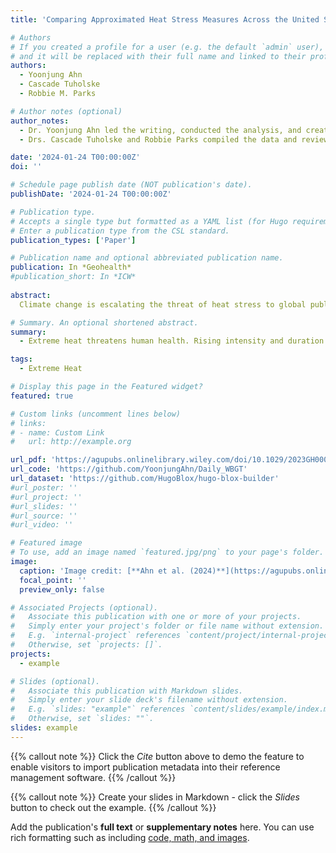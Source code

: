 ```yaml
---
title: 'Comparing Approximated Heat Stress Measures Across the United States'

# Authors
# If you created a profile for a user (e.g. the default `admin` user), write the username (folder name) here
# and it will be replaced with their full name and linked to their profile.
authors:
  - Yoonjung Ahn
  - Cascade Tuholske
  - Robbie M. Parks

# Author notes (optional)
author_notes:
  - Dr. Yoonjung Ahn led the writing, conducted the analysis, and created the visualizations.
  - Drs. Cascade Tuholske and Robbie Parks compiled the data and reviewed the manuscript. Drs. Tuholske and Parks contributed equally.

date: '2024-01-24 T00:00:00Z'
doi: ''

# Schedule page publish date (NOT publication's date).
publishDate: '2024-01-24 T00:00:00Z'

# Publication type.
# Accepts a single type but formatted as a YAML list (for Hugo requirements).
# Enter a publication type from the CSL standard.
publication_types: ['Paper']

# Publication name and optional abbreviated publication name.
publication: In *Geohealth*
#publication_short: In *ICW*
 
abstract: 
  Climate change is escalating the threat of heat stress to global public health, with the majority of humans today facing increasingly severe and prolonged heat waves. Accurate weather data reflecting the complexity of measuring heat stress is crucial for reducing the impact of extreme heat on health worldwide. Previous studies have employed Heat Index (HI) and Wet Bulb Globe Temperature (WBGT) metrics to understand extreme heat exposure, forming the basis for heat stress guidelines. However, systematic comparisons of meteorological and climate data sets used for these metrics and the related parameters, like air temperature, humidity, wind speed, and solar radiation crucial for human thermoregulation, are lacking. We compared three heat measures (HImax, WBGTBernard, and WBGTLiljegren) approximated from gridded weather data sets (ERA5‐Land, PRISM, Daymet) with ground‐based data, revealing strong agreement from HI and WBGTBernard (R2 0.76–0.95, RMSE 1.69–6.64°C). Discrepancies varied by Köppen‐Geiger climates (e.g., Adjusted R2 HImax 0.88–0.95, WBGTBernard 0.79–0.97, and WBGTLiljegren 0.80–0.96), and metrological input variables (Adjusted R2 Tmax 0.86–0.94, Tmin 0.91–0.94, Wind 0.33, Solarmax 0.38, Solaravg 0.38, relative humidity 0.51–0.74). Gridded data sets can offer reliable heat exposure assessment, but further research and local networks are vital to reduce measurement errors to fully enhance our understanding of how heat stress measures link to health outcomes.

# Summary. An optional shortened abstract.
summary:  
  - Extreme heat threatens human health. Rising intensity and duration of heat days expose more to hot environments. To understand how extreme heat affects human health, it is important to use accurate weather information and measures that reflect people's actual experience of the heat. Heat Index (HI) and Wet Bulb Globe Temperature (WBGT) are commonly used heat stress metrics that are widely used to set exposure guidelines and policies. However, there have been limited comparisons between daily heat measures and weather variables. In this study, we compared three heat measures (HI, WBGTBernard, and WBGTLiljegren) derived from three widely used gridded weather data sets (ERA5‐Land, PRISM, and Daymet) with ground‐based weather observations. The heat measures calculated from both the gridded weather data and the station data showed a reasonably strong agreement. However, the differences varied depending on the climate types. Gridded weather data sets can provide a reliable approach to assessing heat exposure and impacts based on meteorological variables to produce heat measures. However, further research and the establishment of local ground station networks are necessary to reduce measurement errors in exposure and improve accuracy. This will help us better understand the relationship between heat measures and their impact on health outcomes.

tags:
  - Extreme Heat

# Display this page in the Featured widget?
featured: true

# Custom links (uncomment lines below)
# links:
# - name: Custom Link
#   url: http://example.org

url_pdf: 'https://agupubs.onlinelibrary.wiley.com/doi/10.1029/2023GH000923'
url_code: 'https://github.com/YoonjungAhn/Daily_WBGT'
url_dataset: 'https://github.com/HugoBlox/hugo-blox-builder'
#url_poster: ''
#url_project: ''
#url_slides: ''
#url_source: ''
#url_video: ''

# Featured image
# To use, add an image named `featured.jpg/png` to your page's folder.
image:
  caption: 'Image credit: [**Ahn et al. (2024)**](https://agupubs.onlinelibrary.wiley.com/doi/10.1029/2023GH000923)'
  focal_point: ''
  preview_only: false

# Associated Projects (optional).
#   Associate this publication with one or more of your projects.
#   Simply enter your project's folder or file name without extension.
#   E.g. `internal-project` references `content/project/internal-project/index.md`.
#   Otherwise, set `projects: []`.
projects:
  - example

# Slides (optional).
#   Associate this publication with Markdown slides.
#   Simply enter your slide deck's filename without extension.
#   E.g. `slides: "example"` references `content/slides/example/index.md`.
#   Otherwise, set `slides: ""`.
slides: example
---
```


{{% callout note %}}
Click the _Cite_ button above to demo the feature to enable visitors to import publication metadata into their reference management software.
{{% /callout %}}

{{% callout note %}}
Create your slides in Markdown - click the _Slides_ button to check out the example.
{{% /callout %}}

Add the publication's **full text** or **supplementary notes** here. You can use rich formatting such as including [code, math, and images](https://docs.hugoblox.com/content/writing-markdown-latex/).

